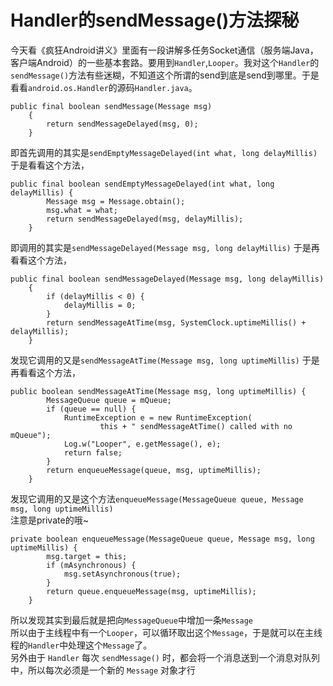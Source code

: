 # Handler的sendMessage()方法探秘

今天看《疯狂Android讲义》里面有一段讲解多任务Socket通信（服务端Java，客户端Android）的一些基本套路。要用到`Handler`,`Looper`。我对这个`Handler`的`sendMessage()`方法有些迷糊，不知道这个所谓的send到底是send到哪里。于是看看`android.os.Handler`的源码`Handler.java`。</br>

```
public final boolean sendMessage(Message msg)
    {
        return sendMessageDelayed(msg, 0);
    }
```
即首先调用的其实是`sendEmptyMessageDelayed(int what, long delayMillis)` 于是看看这个方法，</br>

```
public final boolean sendEmptyMessageDelayed(int what, long delayMillis) {
        Message msg = Message.obtain();
        msg.what = what;
        return sendMessageDelayed(msg, delayMillis);
    }
```
即调用的其实是`sendMessageDelayed(Message msg, long delayMillis)` 于是再看看这个方法，</br>

```
public final boolean sendMessageDelayed(Message msg, long delayMillis)
    {
        if (delayMillis < 0) {
            delayMillis = 0;
        }
        return sendMessageAtTime(msg, SystemClock.uptimeMillis() + delayMillis);
    }
```
发现它调用的又是`sendMessageAtTime(Message msg, long uptimeMillis)` 于是再看看这个方法，</br>

```
public boolean sendMessageAtTime(Message msg, long uptimeMillis) {
        MessageQueue queue = mQueue;
        if (queue == null) {
            RuntimeException e = new RuntimeException(
                    this + " sendMessageAtTime() called with no mQueue");
            Log.w("Looper", e.getMessage(), e);
            return false;
        }
        return enqueueMessage(queue, msg, uptimeMillis);
    }
```
发现它调用的又是这个方法`enqueueMessage(MessageQueue queue, Message msg, long uptimeMillis)` </br>
注意是private的哦~ </br>

```
private boolean enqueueMessage(MessageQueue queue, Message msg, long uptimeMillis) {
        msg.target = this;
        if (mAsynchronous) {
            msg.setAsynchronous(true);
        }
        return queue.enqueueMessage(msg, uptimeMillis);
    }
```
所以发现其实到最后就是把向`MessageQueue`中增加一条`Message` </br>
所以由于主线程中有一个`Looper`，可以循环取出这个`Message`，于是就可以在主线程的`Handler`中处理这个`Message`了。</br>
另外由于 `Handler` 每次 `sendMessage()` 时，都会将一个消息送到一个消息对队列中，所以每次必须是一个新的 `Message` 对象才行

